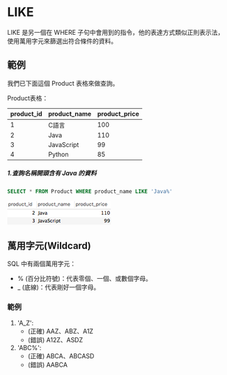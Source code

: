 # LIKE
LIKE 是另一個在 WHERE 子句中會用到的指令，他的表達方式類似正則表示法，使用萬用字元來篩選出符合條件的資料。

## 範例
我們已下面這個 Product 表格來做查詢。

Product表格：

|product_id|product_name|product_price|
| -------- | ---------- | ----------- |
| 1 | C語言 |100|
| 2 | Java |110|
| 3 | JavaScript |99|
| 4 | Python |85|

##### 1.查詢名稱開頭含有 Java 的資料

```sql
SELECT * FROM Product WHERE product_name LIKE 'Java%'
```

![](/assets/img7-1.png)

## 萬用字元(Wildcard) 
SQL 中有兩個萬用字元：
- % (百分比符號)：代表零個、一個、或數個字母。
- _ (底線)：代表剛好一個字母。

### 範例
1. 'A_Z': 
    - (正確) AAZ、ABZ、A1Z 
    - (錯誤) A12Z、ASDZ
2. 'ABC%': 
    - (正確) ABCA、ABCASD
    - (錯誤) AABCA